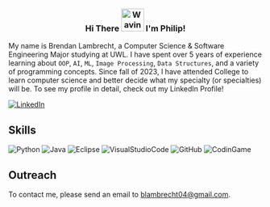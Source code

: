 <h3 align="center">
    Hi There
    <img src="https://raw.githubusercontent.com/nixin72/nixin72/master/wave.gif" 
         alt="Waving hand animated gif"
         height="45"
         width="45" />
    I'm Philip!
</h3>



My name is Brendan Lambrecht, a Computer Science & Software Engineering Major studying at UWL. I have spent over 5 years of experience learning about `OOP`, `AI`, `ML`, `Image Processing`, `Data Structures`, and a variety of programming concepts. Since fall of 2023, I have  attended College to learn computer science and better decide what my specialty (or specialties) will be. To see my profile in detail, check out my LinkedIn Profile!

[![LinkedIn](https://img.shields.io/badge/linkedin-%230077B5.svg?style=for-the-badge&logo=linkedin&logoColor=white)](https://www.linkedin.com/in/brendanlambrecht/)

## Skills
![Python](https://img.shields.io/badge/Python-3776AB?style=for-the-badge&logo=python&logoColor=white)
![Java](https://img.shields.io/badge/Java-ED8B00?style=for-the-badge&logo=openjdk&logoColor=white)
![Eclipse](https://img.shields.io/badge/Eclipse-2C2255?style=for-the-badge&logo=eclipse&logoColor=white)
![VisualStudioCode](https://img.shields.io/badge/Visual_Studio_Code-0078D4?style=for-the-badge&logo=visual%20studio%20code&logoColor=white)
![GitHub](https://img.shields.io/badge/GitHub-100000?style=for-the-badge&logo=github&logoColor=white)
![CodinGame](https://img.shields.io/badge/CodinGame-F2BB13?style=for-the-badge&logo=codingame&logoColor=white)

## Outreach
To contact me, please send an email to blambrecht04@gmail.com.
